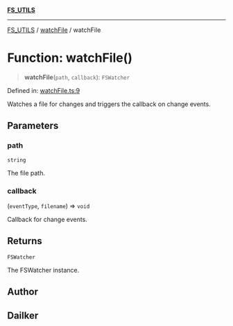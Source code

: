 [**FS_UTILS**](../../README.md)

***

[FS_UTILS](../../README.md) / [watchFile](../README.md) / watchFile

# Function: watchFile()

> **watchFile**(`path`, `callback`): `FSWatcher`

Defined in: [watchFile.ts:9](https://github.com/dailker/everyutil/blob/7c30ec40bbb398255a9be572db0a537e8bcb9c11/src/fs/watchFile.ts#L9)

Watches a file for changes and triggers the callback on change events.

## Parameters

### path

`string`

The file path.

### callback

(`eventType`, `filename`) => `void`

Callback for change events.

## Returns

`FSWatcher`

The FSWatcher instance.

## Author

## Dailker
